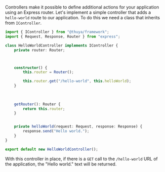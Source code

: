Controllers make it possible to define additional actions for your application using an Express router. Let's implement a simple controller that adds a `hello-world` route to our application. To do this we need a class that inherits from `IController`.

```typescript
import { IController } from "@thuya/framework";
import { Request, Response, Router } from "express";

class HelloWorldController implements IController {
    private router: Router;



    constructor() {
        this.router = Router();

        this.router.get("/hello-world", this.helloWorld);
    }
    
    
    
    getRouter(): Router {
        return this.router;
    }


    private helloWorld(request: Request, response: Response) {
        response.send("Hello world.");
    }
}

export default new HelloWorldController();
```

With this controller in place, if there is a `GET` call to the `/hello-world` URL of the application, the "Hello world." text will be returned.